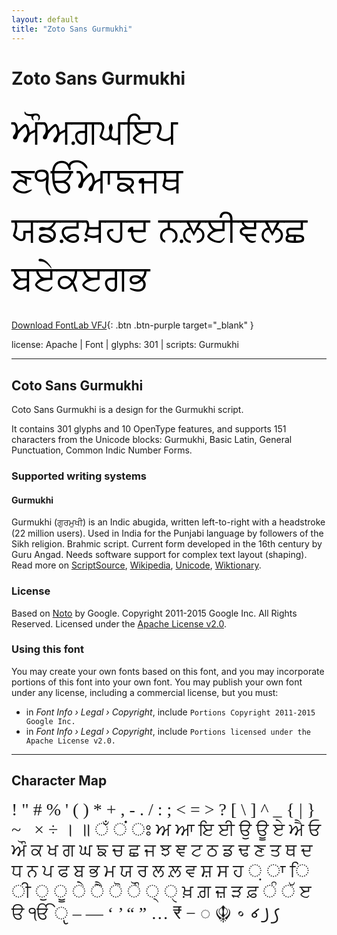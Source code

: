 ```yaml
---
layout: default
title: "Zoto Sans Gurmukhi"
---
```


# Zoto Sans Gurmukhi

<div contenteditable="true" style="font-family: Zoto Sans Gurmukhi; font-size: 4em; color:black; margin: 0.5em 0 0.5em 0; line-height: 1.4em;">
ਔਅਗ਼ਘਇਪ ਣੴਆਙਜਥ ਯਡਫ਼ਖ਼ਹਦ ਨਲ਼ਈਞਲਛ ਬਏਕੲਗਭ
</div>

[Download FontLab VFJ](https://downgit.github.io/#/home?url=https://github.com/fontlabcom/getgo-fonts/blob/main/getgo-fonts/apache/zotosans/zotosans-gurmukhi.ttf){: .btn .btn-purple target="_blank" }

license: Apache \| Font \| glyphs: 301 \| scripts: Gurmukhi

---


## Coto Sans Gurmukhi

Coto Sans Gurmukhi is a design for the Gurmukhi script.

It contains 301 glyphs and 10 OpenType features, and supports 151 characters from the Unicode blocks: Gurmukhi, Basic Latin, General Punctuation, Common Indic Number Forms.


### Supported writing systems


#### Gurmukhi

Gurmukhi (ਗੁਰਮੁਖੀ) is an Indic abugida, written left-to-right with a headstroke (22 million users). Used in India for the Punjabi language by followers of the Sikh religion. Brahmic script. Current form developed in the 16th century by Guru Angad. Needs software support for complex text layout (shaping). Read more on [ScriptSource](https://scriptsource.org/scr/Guru), [Wikipedia](https://en.wikipedia.org/wiki/ISO_15924:Guru), [Unicode](https://www.unicode.org/versions/Unicode13.0.0/ch12.pdf#G668388), [Wiktionary](https://en.wiktionary.org/wiki/Category:Gurmukhi_script).


### License

Based on [Noto](https://github.com/notofonts) by Google. Copyright 2011-2015 Google Inc. All Rights Reserved. Licensed under the [Apache License v2.0](https://www.apache.org/licenses/LICENSE-2.0.txt).

### Using this font

You may create your own fonts based on this font, and you may incorporate portions of this font into your own font. You may publish your own font under any license, including a commercial license, but you must:

- in _Font Info › Legal › Copyright_, include `Portions Copyright 2011-2015 Google Inc.`
- in _Font Info › Legal › Copyright_, include `Portions licensed under the Apache License v2.0.`


---

## Character Map

<div style="font-family: Zoto Sans Gurmukhi; font-size: 2em;">
! " # % ' ( ) * + , - . / : ; < = > ? [ \ ] ^ _ { | } ~   × ÷ । ॥ ਁ ਂ ਃ ਅ ਆ ਇ ਈ ਉ ਊ ਏ ਐ ਓ ਔ ਕ ਖ ਗ ਘ ਙ ਚ ਛ ਜ ਝ ਞ ਟ ਠ ਡ ਢ ਣ ਤ ਥ ਦ ਧ ਨ ਪ ਫ ਬ ਭ ਮ ਯ ਰ ਲ ਲ਼ ਵ ਸ਼ ਸ ਹ ਼ ਾ ਿ ੀ ੁ ੂ ੇ ੈ ੋ ੌ ੍ ੑ ਖ਼ ਗ਼ ਜ਼ ੜ ਫ਼ ੰ ੱ ੲ ੳ ੴ ੵ – — ‘ ’ “ ” … ₹ − ◌ ☬ ꠶ ꠷ ꠸ ꠹
</div>

